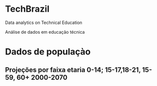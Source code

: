 # TechBrazil
Data analytics on Technical Education

Análise de dados em educação técnica

# Dados de populaçào 
## Projeções por faixa etaria 0-14; 15-17,18-21, 15-59, 60+ 2000-2070